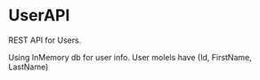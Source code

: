 # UserAPI
REST API for Users.

Using InMemory db for user info.
User molels have (Id, FirstName, LastName)
